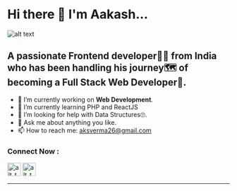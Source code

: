 # Hi there 👋 I'm Aakash...

![alt text](https://images.unsplash.com/photo-1614624532983-4ce03382d63d?ixlib=rb-1.2.1&ixid=MnwxMjA3fDB8MHxzZWFyY2h8MXx8ZGVzayUyMHNldHVwfGVufDB8fDB8fA%3D%3D&w=1000&q=80)

## A passionate Frontend developer👨‍💻 from India who has been handling his journey🗺 of becoming a Full Stack Web Developer🚩.

- 🔭 I’m currently working on <b>Web Development</b>.
- 🌱 I’m currently learning PHP and ReactJS
- 🤔 I’m looking for help with Data Structures🙄.
- 💬 Ask me about anything you like.
- 📫 How to reach me: aksverma26@gmail.com <br>
### Connect Now : <br>
[<img alt="alt_text" width="30px" src="https://upload.wikimedia.org/wikipedia/commons/thumb/c/ca/LinkedIn_logo_initials.png/800px-LinkedIn_logo_initials.png" />](https://www.linkedin.com/in/aakash26)   [<img alt="alt_text" width="30px" src="https://www.pngkey.com/png/full/2-27646_twitter-logo-png-transparent-background-logo-twitter-png.png" />](https://twitter.com/skyTweet26)
<hr>
<!-- - 👯 I’m looking to collaborate on ... -->
<!-- - 😄 Pronouns: He/His -->
<!-- - ⚡ Fun fact: ... -->

